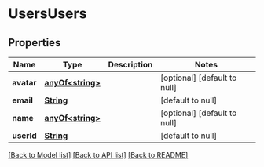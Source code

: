 # UsersUsers
## Properties

Name | Type | Description | Notes
------------ | ------------- | ------------- | -------------
**avatar** | [**anyOf&lt;string&gt;**](anyOf&lt;string&gt;.md) |  | [optional] [default to null]
**email** | [**String**](string.md) |  | [default to null]
**name** | [**anyOf&lt;string&gt;**](anyOf&lt;string&gt;.md) |  | [optional] [default to null]
**userId** | [**String**](string.md) |  | [default to null]

[[Back to Model list]](../README.md#documentation-for-models) [[Back to API list]](../README.md#documentation-for-api-endpoints) [[Back to README]](../README.md)

